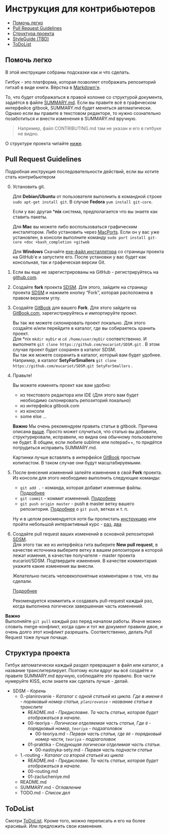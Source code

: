 # Инструкция для контрибьютеров

- [Помочь легко](#Помочь-легко)
- [Pull Request Guidelines](#pull-request-guidelines)
- [Структура проекта](#Структура-проекта)
- [StyleGuide (TBD)](#StyleGuide)
- [ToDoList](#ToDoList)


## Помочь легко
В этой инструкции собраны подсказки как и что сделать.

Гитбук - это платформа, которая позволяет отображать репозиторий гитхаб в виде книги.
Вёрстка в [Markdown'е](http://www.diy.ru/info/markdown/).

То, что будет отображаться в правой колонке со структурой документа, задаётся в файле [SUMMARY.md](https://github.com/eucariot/SDSM/blob/master/SUMMARY.md).
Если вы правите всё в графическом интерфейсе gitbook, SUMMARY.md будет меняться автоматически. 
Однако если вы правите в текстовом редакторе, то нужно сознательно позаботиться и внести изменения в SUMMARY.md вручную.
> Например, файл CONTRIBUTING.md там не указан и его в гитбуке не видно.

О структуре проекта читайте [ниже](#Структура-проекта).


## Pull Request Guidelines

Подробная инструкция последовательности действий, если вы хотите стать контрибьютером

0. Установить git.

    Для **Debian/Ubuntu** от пользователя выполнить в командной строке `sudo apt-get install git`.
    В случае **Fedora** `yum install git-core`.
    
    Если у вас другая ***nix** система, предполагается что вы знаете как ставить пакеты. 
    
    Для **Mac** вы можете либо воспользоваться графическим инсталятором.
    Либо установить через [MacPorts](http://www.macports.org). 
    Если он у вас уже установлен, в консоли выполните команду `sudo port install git-core +doc +bash_completion +gitweb`
  
    Для **Windows**
    Cкачайте [exe-файл инсталлятора](http://msysgit.github.com/) со страницы проекта на GitHub'е и запустите его.
    После установки у вас будет как консольная, так и графическая версии Git.

1. Если вы еще не зарегистрированы на GitHub - регистрируйтесь на [github.com](https://github.com/join?source=login).

2. Создайте **fork** проекта [SDSM](https://github.com/eucariot/SDSM.git).
Для этого, зайдите на страницу проекта [SDSM](https://github.com/eucariot/SDSM.git) и нажмите кнопку “Fork”, которая расположена в правом верхнем углу.

3. Создайте [GitBook](https://gitbook.com) для вашего **Fork**. Для этого зайдите на [GitBook.com](https://gitbook.com), зарегистрируйтесь и импортируйте проект.

    Вы так же можете склонировать проект локально. Для этого создайте и/или перейдите в каталог, где вы собираетесь хранить проект.  
    Для *nix `mkdir myDir` и `cd /home/user/myDir` соответственно. И выполните `git clone https://github.com/eucariot/SDSM.git` . 
    В этом случае проект будет сохранен в каталог SDSM.  
    Вы так же можете сохранить в каталог, который вам будет удобнее. Например, в каталог **SetyForSmallers** `git clone https://github.com/eucariot/SDSM.git SetyForSmallers` . 

4. Правьте!

    Вы можете изменять проект как вам удобно: 
    * из текстового редактора или IDE (Для этого вам будет необходимо склонировать репозиторий локально)
    * из интерфейса gitbook.com
    * из консоли
    * some else ...
 
    **Важно**
    Мы очень рекомендуем править статьи в gitbook. Причина описана [выше](#Помочь-легко). 
    Просто может случиться, что статью вы добавили, структурировали, исправили, но видна она обычному пользователю не будет.
    В общем, если любите sublime или notepad++, то придётся потрудиться исправить SUMMARY.md.

    Картинки лучше вставлять в интерфейсе [GitBook](https://gitbook.com) простым копипастом. В таком случае они будут масштабируемыми.

5. После внесения изменений залейте изменения в свой **Fork** проекта.  
    Из консоли для этого необходимо выполнить следующие команды:
    * `git add .` - команда, которая добавит изменные файлы. [Подробнее](https://git-scm.com/docs/git-add)
    * `git commit` - коммит изменений. [Подробнее]()
    * `git push origin master` - push в master ветку вашего репозитория. [Подробнее](https://guides.github.com/introduction/git-handbook/) о `git push`, ветках и т. п. 

    Ну и в целом рекомендуется хотя бы пролистать [инструкцию](https://git-scm.com/book/en/v2) или пройти небольшой интерактивный курс - [раз](https://try.github.io/), [два](https://githowto.com/ru)

6. Создайте pull request ваших изменений в основной репозиторий [SDSM](https://github.com/eucariot/SDSM.git).  
    Для этого так же из интерфейса гита выберите **New pull request**, в качестве источника выберите ветку в вашем репозитории в которой лежат измения, в качестве получателя - master проекта eucariot/SDSM. Подтвердите изменения. В качестве комментария укажите какие изменения вы внесли. 

    Желательно писать человекопонятные комментарии о том, что вы сделали.

    [Подробнее](https://git-scm.com/book/en/v2/Distributed-Git-Contributing-to-a-Project)

    Рекомендуется коммитить и создавать pull-request каждый раз, когда выполнена логически завершенная часть изменений.

**Важно**  
Выполняйте `git pull` каждый раз перед началом работы. Иначе можно словить merge-конфликт, когда один и тот же документ правили двое, и очень долго этот конфликт разрешать. 
Соответственно, делать Pull Request тоже лучше почаще.

## Структура проекта

Гитбук автоматически каждый раздел превращает в файл или каталог, а название транслитерлирует. Поэтому если вдруг вы всё создаёте и правите SUMMARY.md вручную, соблюдайте это правило.
Все части нумеруйте KISS, если знаете как сделать лучше - делай.

* SDSM - _Корень_
  * 0.-planirovanie - _Каталог с одной статьей из цикла. Где в имени `0` - поряковый номер статьи, `planirovanie` - название статьи в транслите_
    * README.md - _Предисловие. Та часть статьи, которая будет отображаться в начале_.
    * 00-teoriya - _Логически отделяемая часть статьи, Где `0` - порядковый номер, `teoriya` - подзаголовок_
      * 00-teoriya.md - _Первая часть статьи, где `00` - порядковый номер части, `teoriya` - подзаголовок_
    * 01-praktika - _Следующая логически отделимая часть статьи._
      * 00-nastoyka-sety.md - _Первая часть подчасти статьи_
  * 1.-routing - _Каталог со второй статьей из цикла_
    * README.md - _Предисловие. Та часть статьи, которая будет отображаться в начале._
    * 00-routing.md 
    * 01-zaclucheniye.md
  * README.md
  * SUMMARY.md - _Оглавление_
  * TODO.md - _Список дел_


## ToDoList

Смотри [ToDoList](./TODO.md). Кроме того, можно переписать и его на более красивый. Или предложить свои изменения.
